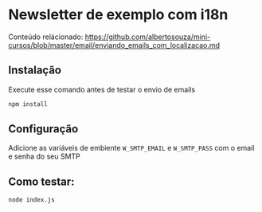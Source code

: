 # Newsletter de exemplo com i18n

Conteúdo relácionado: https://github.com/albertosouza/mini-cursos/blob/master/email/enviando_emails_com_localizacao.md

## Instalação

Execute esse comando antes de testar o envio de emails

```sh
npm install
```

## Configuração

Adicione as variáveis de embiente `W_SMTP_EMAIL` e `W_SMTP_PASS` com o email e senha do seu SMTP

## Como testar:

```sh
node index.js
```
